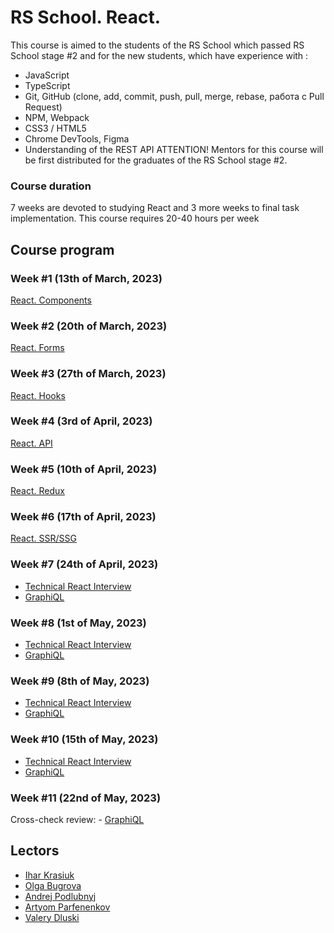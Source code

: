 # RS School. React.
This course is aimed to the students of the RS School which passed RS School stage #2 and for the new students, which have experience with :
- JavaScript
- TypeScript
- Git, GitHub (clone, add, commit, push, pull, merge, rebase, работа с Pull Request)
- NPM, Webpack
- CSS3 / HTML5
- Chrome DevTools, Figma
- Understanding of the REST API
ATTENTION! Mentors for this course will be first distributed for the graduates of the RS School stage #2.

### Course duration
7 weeks are devoted to studying React and 3 more weeks to final task implementation. This course requires 20-40 hours per week

## Course program
### Week #1 (13th of March, 2023)
[React. Components](modules/module01)

### Week #2 (20th of March, 2023)
[React. Forms](modules/module02)

### Week #3 (27th of March, 2023)
[React. Hooks](modules/module03)

### Week #4 (3rd of April, 2023)
[React. API](modules/module04)

### Week #5 (10th of April, 2023)
[React. Redux](modules/module05)

### Week #6 (17th of April, 2023)
[React. SSR/SSG](modules/module06)

### Week #7 (24th of April, 2023)
- [Technical React Interview](interview.md)
- [GraphiQL](modules/graphiql.md)

### Week #8 (1st of May, 2023)
- [Technical React Interview](interview.md)
- [GraphiQL](modules/graphiql.md)

### Week #9 (8th of May, 2023)
- [Technical React Interview](interview.md)
- [GraphiQL](modules/graphiql.md)

### Week #10 (15th of May, 2023)
- [Technical React Interview](interview.md)
- [GraphiQL](modules/graphiql.md)

### Week #11 (22nd of May, 2023)
Cross-check review: - [GraphiQL](modules/graphiql.md)


## Lectors
- [Ihar Krasiuk](https://github.com/ragingyngvarr)
- [Olga Bugrova](https://github.com/lyolya95)
- [Andrej Podlubnyj](https://github.com/andron13) 
- [Artyom Parfenenkov](https://github.com/ParfenenkovEdit)
- [Valery Dluski](https://github.com/valerydluski)

